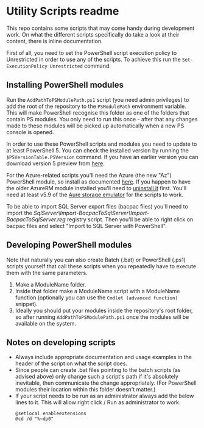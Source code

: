 # Utility Scripts readme



This repo contains some scripts that may come handy during development work. On what the different scripts specifically do take a look at their content, there is inline documentation.

First of all, you need to set the PowerShell script execution policy to Unrestricted in order to use any of the scripts. To achieve this run the `Set-ExecutionPolicy Unrestricted` command.


## Installing PowerShell modules

Run the `AddPathToPSModulePath.ps1` script (you need admin privileges) to add the root of the repository to the `PSModulePath` environment variable. This will make PowerShell recognise this folder as one of the folders that contain PS modules. You only need to run this once - after that any changes made to these modules will be picked up automatically when a new PS console is opened.

In order to use these PowerShell scripts and modules you need to update to at least PowerShell 5. You can check the installed version by running the `$PSVersionTable.PSVersion` command. If you have an earlier version you can download version 5 preview from [here](https://www.microsoft.com/en-us/download/details.aspx?id=48729).

For the Azure-related scripts you'll need the Azure (the new "Az") PowerShell module, so install as documented [here](https://docs.microsoft.com/en-us/powershell/azure/install-az-ps). If you happen to have the older AzureRM module installed you'll need to [uninstall it](https://docs.microsoft.com/en-us/powershell/azure/uninstall-az-ps?view=azps-2.2.0#uninstall-the-azurerm-module) first. You'll need at least v5.9 of the [Aure storage emulator](https://docs.microsoft.com/en-us/azure/storage/common/storage-use-emulator) for the scripts to work.

To be able to import SQL Server export files (bacpac files) you'll need to import the *SqlServer\Import-BacpacToSqlServer\Import-BacpacToSqlServer.reg* registry script. Then you'll be able to right click on bacpac files and select "Import to SQL Server with PowerShell".


## Developing PowerShell modules

Note that naturally you can also create Batch (.bat) or PowerShell (.ps1) scripts yourself that call these scripts when you repeatedly have to execute them with the same parameters.

1. Make a ModuleName folder.
2. Inside that folder make a ModuleName script with a ModuleName function (optionally you can use the `Cmdlet (advanced function)` snippet).
4. Ideally you should put your modules inside the repository's root folder, so after running `AddPathToPSModulePath.ps1` once the modules will be available on the system.


## Notes on developing scripts

- Always include appropriate documentation and usage examples in the header of the script on what the script does.
- Since people can create .bat files pointing to the batch scripts (as advised above) only change such a script's path if it's absolutely inevitable, then communicate the change appropriately. (For PowerShell modules their location within this folder doesn't matter.)
- If your script needs to be run as an administrator always add the below lines to it. This will allow right click / Run as administrator to work.
    ```
    @setlocal enableextensions
    @cd /d "%~dp0"
    ```
